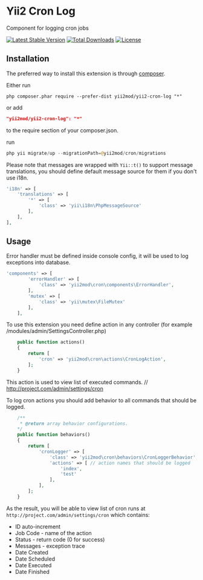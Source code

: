 Yii2 Cron Log
=============
Component for logging cron jobs

[![Latest Stable Version](https://poser.pugx.org/yii2mod/yii2-cron-log/v/stable)](https://packagist.org/packages/yii2mod/yii2-cron-log) [![Total Downloads](https://poser.pugx.org/yii2mod/yii2-cron-log/downloads)](https://packagist.org/packages/yii2mod/yii2-cron-log) [![License](https://poser.pugx.org/yii2mod/yii2-cron-log/license)](https://packagist.org/packages/yii2mod/yii2-cron-log)

Installation
------------

The preferred way to install this extension is through [composer](http://getcomposer.org/download/).

Either run

```
php composer.phar require --prefer-dist yii2mod/yii2-cron-log "*"
```

or add

```json
"yii2mod/yii2-cron-log": "*"
```

to the require section of your composer.json.

run
```php
php yii migrate/up --migrationPath=@yii2mod/cron/migrations
```
Please note that messages are wrapped with ```Yii::t()``` to support message translations, you should define default message source for them if you don't use i18n.
```php
'i18n' => [
    'translations' => [
        '*' => [
            'class' => 'yii\i18n\PhpMessageSource'
        ],
    ],
],
```

Usage
------------
Error handler must be defined inside console config, it will be used to log exceptions into database.
```php
'components' => [
        'errorHandler' => [
            'class' => 'yii2mod\cron\components\ErrorHandler',
        ],
        'mutex' => [
            'class' => 'yii\mutex\FileMutex'
        ],
    ],
```

To use this extension you need define action in any controller (for example /modules/admin/SettingsController.php)
```php
    public function actions()
    {
        return [
            'cron' => 'yii2mod\cron\actions\CronLogAction',
        ];
    }
```
This action is used to view list of executed commands. // http://project.com/admin/settings/cron


To log cron actions you should add behavior to all commands that should be logged.
```php
    /**
     * @return array behavior configurations.
    */
    public function behaviors()
    {
        return [
            'cronLogger' => [
                'class' => 'yii2mod\cron\behaviors\CronLoggerBehavior',
                'actions' => [ // action names that should be logged
                    'index', 
                    'test'
                ],
            ],
        ];
    }
```
As the result, you will be able to view list of cron runs at ```http://project.com/admin/settings/cron``` which contains: 
* ID	auto-increment
* Job Code - name of the action
* Status	- return code (0 for success)
* Messages	- exception trace
* Date Created	
* Date Scheduled	
* Date Executed	
* Date Finished
